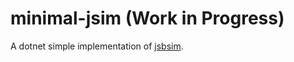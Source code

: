 # minimal-jsim (Work in Progress)
A dotnet simple implementation of [jsbsim](https://github.com/JSBSim-Team/jsbsim).
